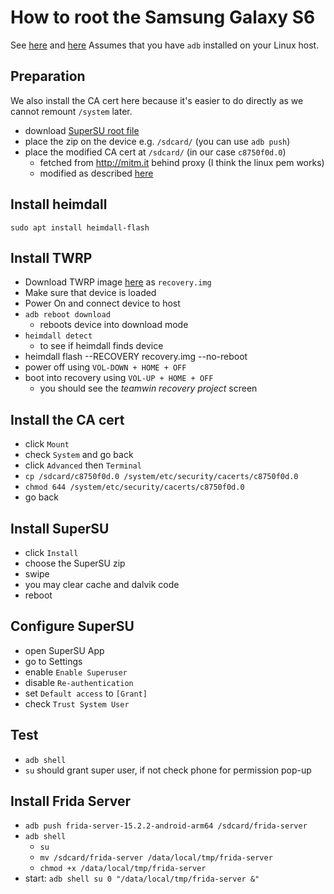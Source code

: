 # How to root the Samsung Galaxy S6

See [here](https://www.naldotech.com/root-7-0-nougat-firmware-galaxy-s6-s6-edge-supersu/) and [here](https://www.naldotech.com/install-twrp-7-0-nougat-samsung-galaxy-s6-s6-edge/)
Assumes that you have `adb` installed on your Linux host.

## Preparation

We also install the CA cert here because it's easier to do directly as we cannot remount `/system` later.

- download [SuperSU root file](https://forum.xda-developers.com/attachment.php?attachmentid=4069354&d=1489158227)
- place the zip on the device e.g. `/sdcard/` (you can use `adb push`)
- place the modified CA cert at `/sdcard/` (in our case `c8750f0d.0`)
   - fetched from http://mitm.it behind proxy (I think the linux pem works)
   - modified as described [here](https://stackoverflow.com/questions/13981011/cacerts-bks-does-not-exist/18390177#18390177)

## Install heimdall

`sudo apt install heimdall-flash`

## Install TWRP

- Download TWRP image [here](https://dl.twrp.me/zeroflte/) as `recovery.img`
- Make sure that device is loaded
- Power On and connect device to host
- `adb reboot download`
  - reboots device into download mode
- `heimdall detect`
  - to see if heimdall finds device
- heimdall flash --RECOVERY recovery.img --no-reboot
- power off using `VOL-DOWN + HOME + OFF`
- boot into recovery using `VOL-UP + HOME + OFF`
  - you should see the _teamwin recovery project_ screen

## Install the CA cert

- click `Mount`
- check `System` and go back
- click `Advanced` then `Terminal`
- `cp /sdcard/c8750f0d.0 /system/etc/security/cacerts/c8750f0d.0`
- `chmod 644 /system/etc/security/cacerts/c8750f0d.0`
- go back

## Install SuperSU

- click `Install`
- choose the SuperSU zip
- swipe
- you may clear cache and dalvik code
- reboot

## Configure SuperSU

- open SuperSU App
- go to Settings
- enable `Enable Superuser`
- disable `Re-authentication`
- set `Default access` to `[Grant]`
- check `Trust System User`

## Test
- `adb shell`
- `su` should grant super user, if not check phone for permission pop-up

## Install Frida Server

- `adb push frida-server-15.2.2-android-arm64 /sdcard/frida-server`
- `adb shell`
    - `su`
    - `mv /sdcard/frida-server /data/local/tmp/frida-server`
    - `chmod +x /data/local/tmp/frida-server`
- start: `adb shell su 0 "/data/local/tmp/frida-server &"`
